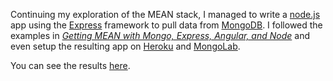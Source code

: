 Continuing my exploration of the MEAN stack, I managed to write a
[node.js](https://nodejs.org/en/) app using the
[Express](http://expressjs.com/) framework to pull data from
[MongoDB](https://www.mongodb.org/).  I followed the examples in
[_Getting MEAN with Mongo, Express, Angular, and Node_](Books.html#Getting_MEAN)
and even setup the resulting app on [Heroku](https://www.heroku.com/) and
[MongoLab](https://mongolab.com/).

You can see the results
[here](https://afternoon-cliffs-9951.herokuapp.com/Books.html).
